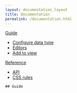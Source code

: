 ```yaml
---
layout: documentation_layout
title: Documentation
permalink: /documentation.html
---
```


<div class="container-side-bar">
  <aside id="side" class="side-bar">
    <div class="side-bar-nav">
      <span class="bolder side-link"><a href="#guide">Guide</a></span>
      <ul class="nav-section">
        <li class="side-link"><a href="#guide-data-type">Configure data type</a></li>
        <li class="side-link"><a href="#guide-editors">Editors</a></li>
        <li class="side-link"><a href="#guide-view">Add to view</a></li>
      </ul>
      <span class="bolder side-link"><a href="#reference">Reference</a></span>
      <ul class="nav-section">
        <li class="side-link"><a href="#reference-api">API</a></li>
        <li class="side-link"><a href="#reference-css">CSS rules</a></li>
      </ul>
    </div>
  </aside>
  <div class="main-content">

    ## Guide
    
  </div>
</div>
